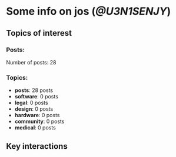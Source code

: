 # Some info on jos (_@U3N1SENJY_)


## Topics of interest

### Posts: 

Number of posts: 28

### Topics:

* __posts__: 28 posts
* __software__: 0 posts
* __legal__: 0 posts
* __design__: 0 posts
* __hardware__: 0 posts
* __community__: 0 posts
* __medical__: 0 posts

## Key interactions 

